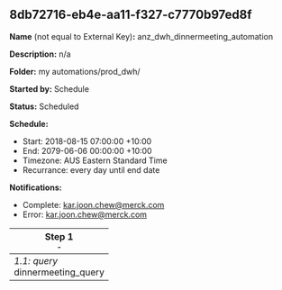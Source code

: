 ## 8db72716-eb4e-aa11-f327-c7770b97ed8f

**Name** (not equal to External Key)**:** anz_dwh_dinnermeeting_automation

**Description:** n/a

**Folder:** my automations/prod_dwh/

**Started by:** Schedule

**Status:** Scheduled

**Schedule:**

* Start: 2018-08-15 07:00:00 +10:00
* End: 2079-06-06 00:00:00 +10:00
* Timezone: AUS Eastern Standard Time
* Recurrance: every day until end date

**Notifications:**

* Complete: kar.joon.chew@merck.com
* Error: kar.joon.chew@merck.com

| Step 1<br>_<small>-</small>_ |
| --- |
| _1.1: query_<br>dinnermeeting_query |
